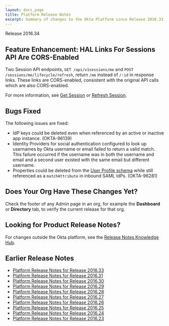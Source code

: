 ```yaml
---
layout: docs_page
title: Platform Release Notes
excerpt: Summary of changes to the Okta Platform since Release 2016.33
---
```


Release 2016.34

## Feature Enhancement: HAL Links For Sessions API Are CORS-Enabled
<!-- OKTA-98961 -->

Two Session API endpoints, `GET /api/v1sessions/me` and `POST /sessions/me/lifecycle/refresh`, return `/me` instead of `/:id` in response links.
These links are CORS-enabled, consistent with the original API calls which are also CORS-enabled.

For more information, see [Get Session](http://developer.okta.com/docs/api/resources/sessions#get-session) or [Refresh Session](http://developer.okta.com/docs/api/resources/sessions#refresh-session).

## Bugs Fixed

The following issues are fixed:

* IdP keys could be deleted even when referenced by an active or inactive app instance. (OKTA-96139)
* Identity Providers for social authentication configured to look up usernames by Okta username or email failed to return a valid match. 
This failure occurred if the username was in both the username and email and a second user existed with the same email but different username.
* Properties could be deleted from the [User Profile schema](http://developer.okta.com/docs/api/resources/schemas.html#remove-property-from-user-profile-schema)
while still referenced as a `matchAttribute` in inbound SAML IdPs. (OKTA-96281)

## Does Your Org Have These Changes Yet?

Check the footer of any Admin page in an org, for example the **Dashboard** or **Directory** tab, to verify the current release for that org.

## Looking for Product Release Notes?

For changes outside the Okta platform, see the [Release Notes Knowledge Hub](https://support.okta.com/help/articles/Knowledge_Article/Release-Notes-Knowledge-Hub).

## Earlier Release Notes

* [Platform Release Notes for Release 2016.33](platform-release-notes2016-33.html)
* [Platform Release Notes for Release 2016.31](platform-release-notes2016-31.html)
* [Platform Release Notes for Release 2016.30](platform-release-notes2016-30.html)
* [Platform Release Notes for Release 2016.29](platform-release-notes2016-29.html)
* [Platform Release Notes for Release 2016.28](platform-release-notes2016-28.html)
* [Platform Release Notes for Release 2016.27](platform-release-notes2016-27.html)
* [Platform Release Notes for Release 2016.26](platform-release-notes2016-26.html)
* [Platform Release Notes for Release 2016.25](platform-release-notes2016-25.html)
* [Platform Release Notes for Release 2016.24](platform-release-notes2016-24.html)
* [Platform Release Notes for Release 2016.23](platform-release-notes2016-23.html)
